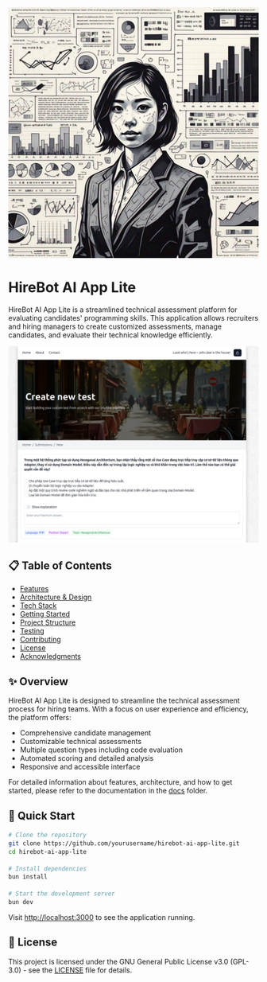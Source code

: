 <div align="center">
  <img src="./assets/hirebot-ai-app-lite.jpeg" alt="HireBot AI App Lite Screenshot" width="800"/>
</div>

# HireBot AI App Lite

HireBot AI App Lite is a streamlined technical assessment platform for evaluating candidates' programming skills. This application allows recruiters and hiring managers to create customized assessments, manage candidates, and evaluate their technical knowledge efficiently.

<div align="center">
  <img src="./assets/screenshot.png" alt="HireBot AI App Lite Screenshot" width="800"/>
</div>

## 📋 Table of Contents

- [Features](./docs/features.md)
- [Architecture & Design](./docs/architecture.md)
- [Tech Stack](./docs/tech-stack.md)
- [Getting Started](./docs/getting-started.md)
- [Project Structure](./docs/project-structure.md)
- [Testing](./docs/testing.md)
- [Contributing](./docs/contributing.md)
- [License](./docs/license.md)
- [Acknowledgments](./docs/acknowledgments.md)

## ✨ Overview

HireBot AI App Lite is designed to streamline the technical assessment process for hiring teams. With a focus on user experience and efficiency, the platform offers:

- Comprehensive candidate management
- Customizable technical assessments
- Multiple question types including code evaluation
- Automated scoring and detailed analysis
- Responsive and accessible interface

For detailed information about features, architecture, and how to get started, please refer to the documentation in the [docs](./docs) folder.

## 🚀 Quick Start

```bash
# Clone the repository
git clone https://github.com/yourusername/hirebot-ai-app-lite.git
cd hirebot-ai-app-lite

# Install dependencies
bun install

# Start the development server
bun dev
```

Visit [http://localhost:3000](http://localhost:3000) to see the application running.

## 📄 License

This project is licensed under the GNU General Public License v3.0 (GPL-3.0) - see the [LICENSE](LICENSE) file for details.